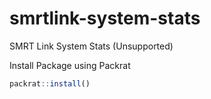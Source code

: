 # smrtlink-system-stats
SMRT Link System Stats (Unsupported)


Install Package using Packrat

```R
packrat::install()
```
